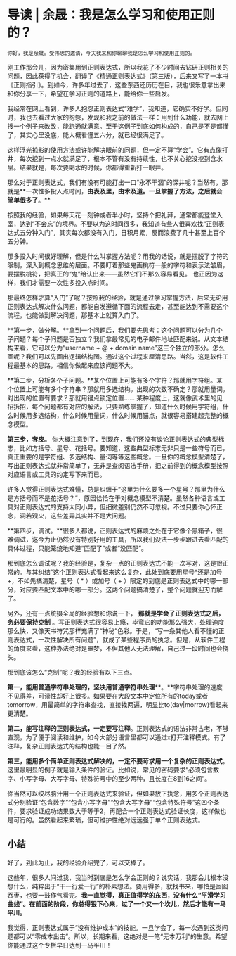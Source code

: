 # 导读 | 余晟：我是怎么学习和使用正则的？

    你好，我是余晟。受伟忠的邀请，今天我来和你聊聊我是怎么学习和使用正则的。

刚工作那会儿，因为密集用到正则表达式，所以我花了不少时间去钻研正则相关的问题，因此获得了机会，翻译了《精通正则表达式》（第三版），后来又写了一本书《正则指引》。到如今，许多年过去了，这些东西还历历在目，我也很乐意拿出来和你分享一下，希望在学习正则的道路上，能给你一些启发。

我经常在网上看到，许多⼈抱怨正则表达式“难学”，我知道，它确实不好学。但同时，我也去看过大家的抱怨，发现和我之前的做法⼀样：用到什么功能，就去网上搜⼀个例⼦来改改，能跑通就满意。至于这例子到底如何构成的，自己是不是都懂了，其实心里没底，能大概看懂五六分，就已经很满足了。

这样浮光掠影的使用方法或许能解决眼前的问题，但⼀定不算“学会”。它有点像打井，每次挖到⼀点水就满足了，根本不管有没有持续性，也不关心挖没挖到含水层。结果就是，每次要喝水的时候，你都得重新打⼀眼井。

那么对于正则表达式，我们有没有可能打出一口“永不干涸”的深井呢？当然有，那就是**⼀次性多投入点时间，****由表及里，由术及道。一旦掌握了方法，之后就****会****简单很多了****。**

按照我的经验，如果每天花一刻钟或者半小时，坚持个把礼拜，通常都能登堂入室，达到“不会忘”的境界。不要以为这时间很多，我知道有些人很喜欢找“正则表达式五分钟入门”，其实每次都没有入门，日积月累，反而浪费了几十甚至上百个五分钟。

那多投入时间很好理解，但是什么叫掌握方法呢？用我的话说，就是摆脱了字符的限制，深入到概念思维的层面。不要盯着那些鬼画桃符⼀般的字符和表示法皱眉，要摆脱桃符，把真正的“鬼”给认出来——虽然它们不那么容易看见。 也正因为这样，我们才需要⼀次性多投入点时间。

那最终怎样才算“入门”了呢？按照我的经验，就是通过学习掌握方法，后来无论用正则表达式解决什么问题，都能自发遵循下面的流程去走，甚至能达到不需要这个流程，也能做到解决问题，那基本上就算入门了。

**第⼀步，做分解。**拿到一个问题后，我们要先思考：这个问题可以分为几个子问题？每个子问题是否独立？我们拿最常见的电子邮件地址匹配来说。从文本结构来看，它可以分为“username + @ + domain name”这三个独立的部分。怎么画呢？我们可以先画出逻辑结构图。通过这个过程来厘清思路。当然，这是软件⼯程最基本的思路，相信你做起来应该问题不大。

**第⼆步，分析各个子问题。**某个位置上可能有多个字符？那就用字符组。某个位置上可能有多个字符串？那就用多选结构。出现的次数不确定？那就用量词。对出现的位置有要求？那就用锚点锁定位置…… 某种程度上，这就像武术里的见招拆招，每个问题都有对应的解法，只要熟练掌握了，知道什么时候用字符组，什么时候用多选结构，什么时候用量词，什么时候用锚点，就很容易搭建起完整的概念模型。

**第三步，套皮。** 你大概注意到了，到现在，我们还没有谈论正则表达式的典型标志，比如方括号、星号、花括号。要知道，这些典型标志无非只是一些符号而已，真正重要的是字符组、多选结构、量词等等这些概念。一旦你的概念模型清楚了，写出正则表达式就非常简单了，无非是查阅语法手册，把之前得到的概念模型按照对应语言或工具的约定写下来而已。

许多人觉得正则表达式难懂，总是纠缠于“这里为什么要多一个星号？那里为什么是方括号而不是花括号？”，原因恰恰在于对概念模型不清楚。虽然各种语言或工具对正则表达式的支持大同小异，但细微差别仍然不可忽视。不过只要你心怀正念，洞若观火，这些差异其实并不是大问题。

**第四步，调试。**很多人都说，正则表达式的麻烦之处在于它像个黑箱子，很难调试，迄今为止仍然没有特别好用的⼯具，所以我们没法⼀步步跟进去看匹配的具体过程，只能笼统地知道“匹配了”或者“没匹配”。

那到底怎么调试呢？我的经验是，复杂⼀点的正则表达式不能⼀次写对，这是很正常的。与其纠结“这个正则表达式看起来这么复杂，此处到底要用星号\*还是加号+，不如先搞清楚，星号（ \* ）或加号（ + ）限定的到底是正则表达式中的哪一部分，对应要匹配文本中的哪一部分。这两个问题搞清楚了，整个问题就迎刃而解了。

另外，还有⼀点统摄全局的经验想和你说一下， **那就是学会了正则表达式之后，务必要保持克制** 。写正则表达式很容易上瘾，毕竟它的功能那么强⼤，处理速度那么快，⼜像天书符咒那样充满了“神秘”色彩。于是，“写⼀条其他⼈看不懂的正则表达式，⼀次性解决所有问题”，就成了某些程序员的执念。但是，从软件工程的角度来看，这种办法绝对是噩梦，不但其他人无法理解，自己过⼀段时间也会挠头。

那到底该怎么“克制”呢？我的经验有以下三点。

**第⼀，能用普通字符串处理的，坚决⽤普通字符串处理****。**字符串处理的速度不见得差，可读性却好上很多。如果要在大段文本中定位所有的today或者tomorrow，用最简单的字符串查找，直接找两遍，明显比to(day|morrow)看起来更清楚。

**第⼆，能写注释的正则表达式，⼀定要写注释**。正则表达式的语法非常古老，不够直观，为了便于阅读和维护，如今大部分语言里都可以通过x打开注释模式。有了注释，复杂正则表达式的结构也能一目了然。

**第三，能用多个简单正则表达式解决的，⼀定不要苛求用一个复杂的正则表达式**。这里最明显的例子就是输入条件的验证。比如说，常见的密码要求“必须包含数字、小写字母、大写字母、特殊符号中的至少两种，且长度在8到16之间”。

你当然可以绞尽脑汁用一个正则表达式来验证，但如果放下执念，⽤多个正则表达式分别验证“包含数字”“包含小写字母”“包含大写字母”“包含特殊符号”这四个条件，要求验证成功结果数大于等于2，再配合一个正则表达式验证长度，这样做也是可行的。虽然看起来繁琐，但可维护性绝对远远强于单个正则表达式。

## 小结

好了，到此为⽌，我的经验介绍完了，可以交棒了。

这些年，很多人问过我，我当时到底是怎么学会正则的？说实话，我那会儿根本没想什么，纯粹出于“干一行爱一行”的朴素想法。要用得多，就找书来，哪怕是囫囵吞枣，也要一鼓作气看完。**我一直觉得，真正值得学的东西，没有什么“平滑学习曲线”。在前面的阶段，你总得狠下心来，过了一个又一个坎儿，然后才能有一马平川。**

我觉得，正则表达式属于“没有维护成本”的技能。一旦学会了，每⼀次遇到这类问题都可以“零成本出击”。所以，长期来看，这绝对是一笔“无本万利”的生意。希望你能通过这个专栏早日达到一马平川！
    